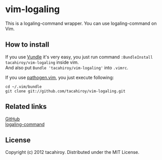 vim-logaling
============

This is a logaling-command wrapper.
You can use logaling-command on Vim.

How to install
-------------
If you use [Vundle](https://github.com/gmarik/vundle.git) it's very easy, you just run command `:BundleInstall tacahiroy/vim-logaling`
inside vim.  
And also put `Bundle 'tacahiroy/vim-logaling'` into `.vimrc`.

If you use [pathogen.vim](https://github.com/tpope/vim-pathogen), you just execute following:

    cd ~/.vim/bundle
    git clone git://github.com/tacahiroy/vim-logaling.git


Related links
--------------

[GitHub](https://github.com/tacahiroy/vim-logaling)  
[logaling-command](http://logaling.github.com)

License
-------

Copyright (c) 2012 tacahiroy. Distributed under the MIT License.

